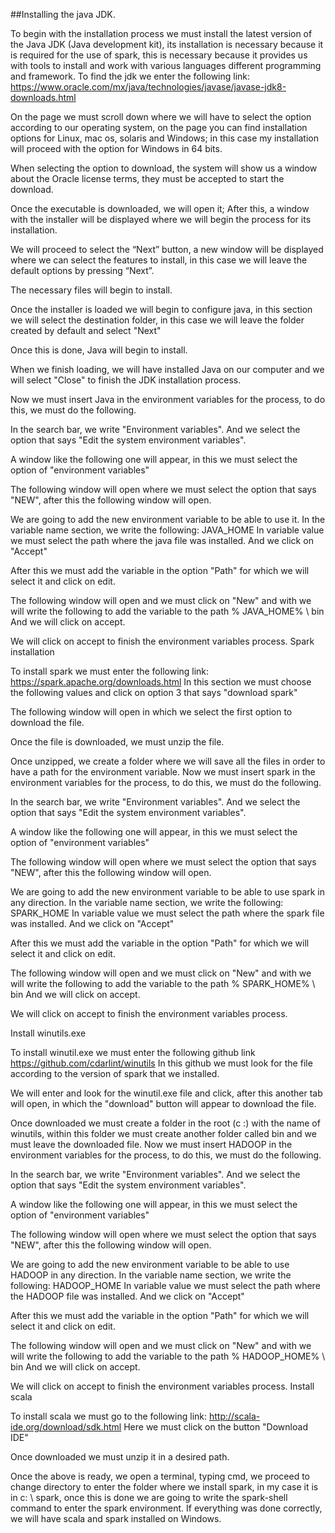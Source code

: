 ##Installing the java JDK.

To begin with the installation process we must install the latest version of the Java JDK (Java development kit), its installation is necessary because it is required for the use of spark, this is necessary because it provides us with tools to install and work with various languages different programming and framework.
To find the jdk we enter the following link:
https://www.oracle.com/mx/java/technologies/javase/javase-jdk8-downloads.html

On the page we must scroll down where we will have to select the option according to our operating system, on the page you can find installation options for Linux, mac os, solaris and Windows; in this case my installation will proceed with the option for Windows in 64 bits.


When selecting the option to download, the system will show us a window about the Oracle license terms, they must be accepted to start the download.

Once the executable is downloaded, we will open it; After this, a window with the installer will be displayed where we will begin the process for its installation.


We will proceed to select the “Next” button, a new window will be displayed where we can select the features to install, in this case we will leave the default options by pressing “Next”.

The necessary files will begin to install.

Once the installer is loaded we will begin to configure java, in this section we will select the destination folder, in this case we will leave the folder created by default and select "Next"

Once this is done, Java will begin to install.

When we finish loading, we will have installed Java on our computer and we will select "Close" to finish the JDK installation process.

Now we must insert Java in the environment variables for the process, to do this, we must do the following.


In the search bar, we write "Environment variables". And we select the option that says "Edit the system environment variables".

A window like the following one will appear, in this we must select the option of "environment variables"

The following window will open where we must select the option that says "NEW", after this the following window will open.

We are going to add the new environment variable to be able to use it.
In the variable name section, we write the following:
JAVA_HOME
In variable value we must select the path where the java file was installed.
And we click on "Accept"

After this we must add the variable in the option "Path" for which we will select it and click on edit.

The following window will open and we must click on "New" and with we will write the following to add the variable to the path
% JAVA_HOME% \ bin
And we will click on accept.


We will click on accept to finish the environment variables process.
Spark installation


To install spark we must enter the following link:
https://spark.apache.org/downloads.html
In this section we must choose the following values and click on option 3 that says "download spark"

The following window will open in which we select the first option to download the file.

Once the file is downloaded, we must unzip the file.

Once unzipped, we create a folder where we will save all the files in order to have a path for the environment variable.
Now we must insert spark in the environment variables for the process, to do this, we must do the following.



In the search bar, we write "Environment variables". And we select the option that says "Edit the system environment variables".

A window like the following one will appear, in this we must select the option of "environment variables"

The following window will open where we must select the option that says "NEW", after this the following window will open.

We are going to add the new environment variable to be able to use spark in any direction.
In the variable name section, we write the following:
SPARK_HOME
In variable value we must select the path where the spark file was installed.
And we click on "Accept"


After this we must add the variable in the option "Path" for which we will select it and click on edit.

The following window will open and we must click on "New" and with we will write the following to add the variable to the path
% SPARK_HOME% \ bin
And we will click on accept.

We will click on accept to finish the environment variables process.











Install winutils.exe

To install winutil.exe we must enter the following github link
https://github.com/cdarlint/winutils
In this github we must look for the file according to the version of spark that we installed.

We will enter and look for the winutil.exe file and click, after this another tab will open, in which the "download" button will appear to download the file.

Once downloaded we must create a folder in the root (c :) with the name of winutils, within this folder we must create another folder called bin and we must leave the downloaded file.
Now we must insert HADOOP in the environment variables for the process, to do this, we must do the following.

In the search bar, we write "Environment variables". And we select the option that says "Edit the system environment variables".

A window like the following one will appear, in this we must select the option of "environment variables"

The following window will open where we must select the option that says "NEW", after this the following window will open.

We are going to add the new environment variable to be able to use HADOOP in any direction.
In the variable name section, we write the following:
HADOOP_HOME
In variable value we must select the path where the HADOOP file was installed.
And we click on "Accept"


After this we must add the variable in the option "Path" for which we will select it and click on edit.

The following window will open and we must click on "New" and with we will write the following to add the variable to the path
% HADOOP_HOME% \ bin
And we will click on accept.



We will click on accept to finish the environment variables process.
Install scala

To install scala we must go to the following link:
http://scala-ide.org/download/sdk.html
Here we must click on the button "Download IDE"

Once downloaded we must unzip it in a desired path.

Once the above is ready, we open a terminal, typing cmd, we proceed to change directory to enter the folder where we install spark, in my case it is in c: \ spark, once this is done we are going to write the spark-shell command to enter the spark environment.
If everything was done correctly, we will have scala and spark installed on Windows.
